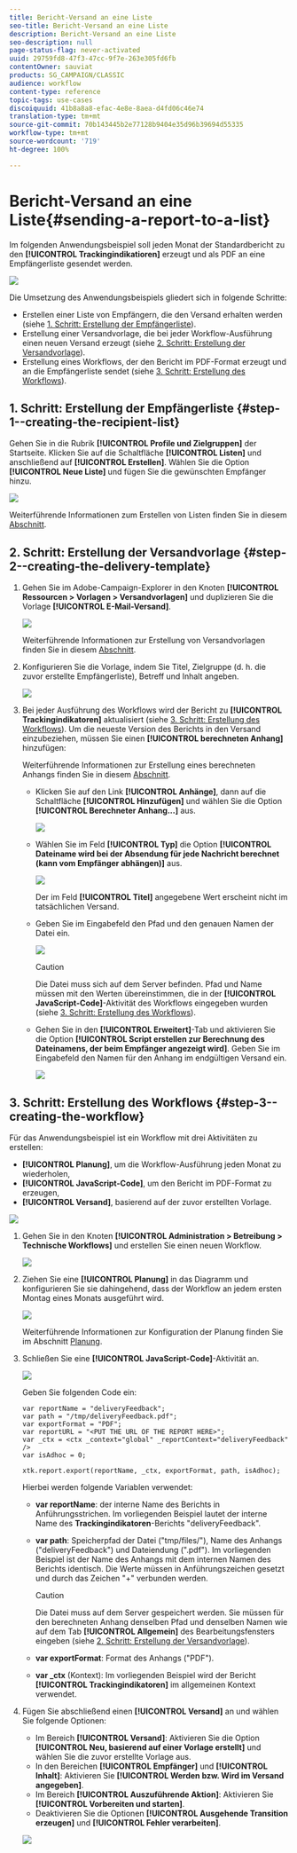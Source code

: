 ```yaml
---
title: Bericht-Versand an eine Liste
seo-title: Bericht-Versand an eine Liste
description: Bericht-Versand an eine Liste
seo-description: null
page-status-flag: never-activated
uuid: 29759fd8-47f3-47cc-9f7e-263e305fd6fb
contentOwner: sauviat
products: SG_CAMPAIGN/CLASSIC
audience: workflow
content-type: reference
topic-tags: use-cases
discoiquuid: 41b8a8a8-efac-4e8e-8aea-d4fd06c46e74
translation-type: tm+mt
source-git-commit: 70b143445b2e77128b9404e35d96b39694d55335
workflow-type: tm+mt
source-wordcount: '719'
ht-degree: 100%

---
```



# Bericht-Versand an eine Liste{#sending-a-report-to-a-list}

Im folgenden Anwendungsbeispiel soll jeden Monat der Standardbericht zu den **[!UICONTROL Trackingindikatioren]** erzeugt und als PDF an eine Empfängerliste gesendet werden.

![](assets/use_case_report_intro.png)

Die Umsetzung des Anwendungsbeispiels gliedert sich in folgende Schritte:

* Erstellen einer Liste von Empfängern, die den Versand erhalten werden (siehe [1. Schritt: Erstellung der Empfängerliste](#step-1--creating-the-recipient-list)).
* Erstellung einer Versandvorlage, die bei jeder Workflow-Ausführung einen neuen Versand erzeugt (siehe [2. Schritt: Erstellung der Versandvorlage](#step-2--creating-the-delivery-template)).
* Erstellung eines Workflows, der den Bericht im PDF-Format erzeugt und an die Empfängerliste sendet (siehe [3. Schritt: Erstellung des Workflows](#step-3--creating-the-workflow)).

## 1. Schritt: Erstellung der Empfängerliste {#step-1--creating-the-recipient-list}

Gehen Sie in die Rubrik **[!UICONTROL Profile und Zielgruppen]** der Startseite. Klicken Sie auf die Schaltfläche **[!UICONTROL Listen]** und anschließend auf **[!UICONTROL Erstellen]**. Wählen Sie die Option **[!UICONTROL Neue Liste]** und fügen Sie die gewünschten Empfänger hinzu.

![](assets/use_case_report_1.png)

Weiterführende Informationen zum Erstellen von Listen finden Sie in diesem [Abschnitt](../../platform/using/creating-and-managing-lists.md).

## 2. Schritt: Erstellung der Versandvorlage {#step-2--creating-the-delivery-template}

1. Gehen Sie im Adobe-Campaign-Explorer in den Knoten **[!UICONTROL Ressourcen > Vorlagen > Versandvorlagen]** und duplizieren Sie die Vorlage **[!UICONTROL E-Mail-Versand]**.

   ![](assets/use_case_report_2.png)

   Weiterführende Informationen zur Erstellung von Versandvorlagen finden Sie in diesem [Abschnitt](../../delivery/using/about-templates.md).

1. Konfigurieren Sie die Vorlage, indem Sie Titel, Zielgruppe (d. h. die zuvor erstellte Empfängerliste), Betreff und Inhalt angeben.

   ![](assets/use_case_report_3.png)

1. Bei jeder Ausführung des Workflows wird der Bericht zu **[!UICONTROL Trackingindikatoren]** aktualisiert (siehe [3. Schritt: Erstellung des Workflows](#step-3--creating-the-workflow)). Um die neueste Version des Berichts in den Versand einzubeziehen, müssen Sie einen **[!UICONTROL berechneten Anhang]** hinzufügen:

   Weiterführende Informationen zur Erstellung eines berechneten Anhangs finden Sie in diesem [Abschnitt](../../delivery/using/attaching-files.md#creating-a-calculated-attachment).

   * Klicken Sie auf den Link **[!UICONTROL Anhänge]**, dann auf die Schaltfläche **[!UICONTROL Hinzufügen]** und wählen Sie die Option **[!UICONTROL Berechneter Anhang...]** aus.

      ![](assets/use_case_report_4.png)

   * Wählen Sie im Feld **[!UICONTROL Typ]** die Option **[!UICONTROL Dateiname wird bei der Absendung für jede Nachricht berechnet (kann vom Empfänger abhängen)]** aus.

      ![](assets/use_case_report_5.png)

      Der im Feld **[!UICONTROL Titel]** angegebene Wert erscheint nicht im tatsächlichen Versand.

   * Geben Sie im Eingabefeld den Pfad und den genauen Namen der Datei ein.

      ![](assets/use_case_report_6.png)

      >[!CAUTION]
      >
      >Die Datei muss sich auf dem Server befinden. Pfad und Name müssen mit den Werten übereinstimmen, die in der **[!UICONTROL JavaScript-Code]**-Aktivität des Workflows eingegeben wurden (siehe [3. Schritt: Erstellung des Workflows](#step-3--creating-the-workflow)).

   * Gehen Sie in den **[!UICONTROL Erweitert]**-Tab und aktivieren Sie die Option **[!UICONTROL Script erstellen zur Berechnung des Dateinamens, der beim Empfänger angezeigt wird]**. Geben Sie im Eingabefeld den Namen für den Anhang im endgültigen Versand ein.

      ![](assets/use_case_report_6bis.png)

## 3. Schritt: Erstellung des Workflows {#step-3--creating-the-workflow}

Für das Anwendungsbeispiel ist ein Workflow mit drei Aktivitäten zu erstellen:

* **[!UICONTROL Planung]**, um die Workflow-Ausführung jeden Monat zu wiederholen,
* **[!UICONTROL JavaScript-Code]**, um den Bericht im PDF-Format zu erzeugen,
* **[!UICONTROL Versand]**, basierend auf der zuvor erstellten Vorlage.

![](assets/use_case_report_8.png)

1. Gehen Sie in den Knoten **[!UICONTROL Administration > Betreibung > Technische Workflows]** und erstellen Sie einen neuen Workflow.

   ![](assets/use_case_report_7.png)

1. Ziehen Sie eine **[!UICONTROL Planung]** in das Diagramm und konfigurieren Sie sie dahingehend, dass der Workflow an jedem ersten Montag eines Monats ausgeführt wird.

   ![](assets/use_case_report_9.png)

   Weiterführende Informationen zur Konfiguration der Planung finden Sie im Abschnitt [Planung](../../workflow/using/scheduler.md).

1. Schließen Sie eine **[!UICONTROL JavaScript-Code]**-Aktivität an.

   ![](assets/use_case_report_10.png)

   Geben Sie folgenden Code ein:

   ```
   var reportName = "deliveryFeedback";
   var path = "/tmp/deliveryFeedback.pdf";
   var exportFormat = "PDF";
   var reportURL = "<PUT THE URL OF THE REPORT HERE>";
   var _ctx = <ctx _context="global" _reportContext="deliveryFeedback" />
   var isAdhoc = 0;
   
   xtk.report.export(reportName, _ctx, exportFormat, path, isAdhoc);
   ```

   Hierbei werden folgende Variablen verwendet:

   * **var reportName**: der interne Name des Berichts in Anführungsstrichen. Im vorliegenden Beispiel lautet der interne Name des **Trackingindikatoren**-Berichts &quot;deliveryFeedback&quot;.
   * **var path**: Speicherpfad der Datei (&quot;tmp/files/&quot;), Name des Anhangs (&quot;deliveryFeedback&quot;) und Dateiendung (&quot;.pdf&quot;). Im vorliegenden Beispiel ist der Name des Anhangs mit dem internen Namen des Berichts identisch. Die Werte müssen in Anführungszeichen gesetzt und durch das Zeichen &quot;+&quot; verbunden werden.

      >[!CAUTION]
      >
      >Die Datei muss auf dem Server gespeichert werden. Sie müssen für den berechneten Anhang denselben Pfad und denselben Namen wie auf dem Tab **[!UICONTROL Allgemein]** des Bearbeitungsfensters eingeben (siehe [2. Schritt: Erstellung der Versandvorlage](#step-2--creating-the-delivery-template)).

   * **var exportFormat**: Format des Anhangs (&quot;PDF&quot;).
   * **var _ctx** (Kontext): Im vorliegenden Beispiel wird der Bericht **[!UICONTROL Trackingindikatoren]** im allgemeinen Kontext verwendet.

1. Fügen Sie abschließend einen **[!UICONTROL Versand]** an und wählen Sie folgende Optionen:

   * Im Bereich **[!UICONTROL Versand]**: Aktivieren Sie die Option **[!UICONTROL Neu, basierend auf einer Vorlage erstellt]** und wählen Sie die zuvor erstellte Vorlage aus.
   * In den Bereichen **[!UICONTROL Empfänger]** und **[!UICONTROL Inhalt]**: Aktivieren Sie **[!UICONTROL Werden bzw. Wird im Versand angegeben]**.
   * Im Bereich **[!UICONTROL Auszuführende Aktion]**: Aktivieren Sie **[!UICONTROL Vorbereiten und starten]**.
   * Deaktivieren Sie die Optionen **[!UICONTROL Ausgehende Transition erzeugen]** und **[!UICONTROL Fehler verarbeiten]**.

   ![](assets/use_case_report_11.png)

